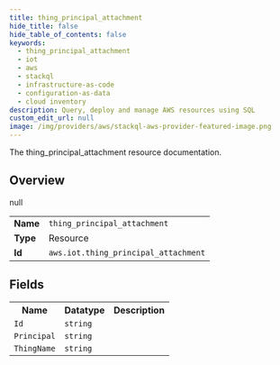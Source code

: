 ```yaml
---
title: thing_principal_attachment
hide_title: false
hide_table_of_contents: false
keywords:
  - thing_principal_attachment
  - iot
  - aws
  - stackql
  - infrastructure-as-code
  - configuration-as-data
  - cloud inventory
description: Query, deploy and manage AWS resources using SQL
custom_edit_url: null
image: /img/providers/aws/stackql-aws-provider-featured-image.png
---
```

The thing_principal_attachment resource documentation.

## Overview
<table><tbody>
<tr><td><b>Name</b></td><td><code>thing_principal_attachment</code></td></tr>
<tr><td><b>Type</b></td><td>Resource</td></tr>
null
<tr><td><b>Id</b></td><td><code>aws.iot.thing_principal_attachment</code></td></tr>
</tbody></table>

## Fields
<table><tbody>
<tr><th>Name</th><th>Datatype</th><th>Description</th></tr>
<tr><td><code>Id</code></td><td><code>string</code></td><td></td></tr><tr><td><code>Principal</code></td><td><code>string</code></td><td></td></tr><tr><td><code>ThingName</code></td><td><code>string</code></td><td></td></tr>
</tbody></table>